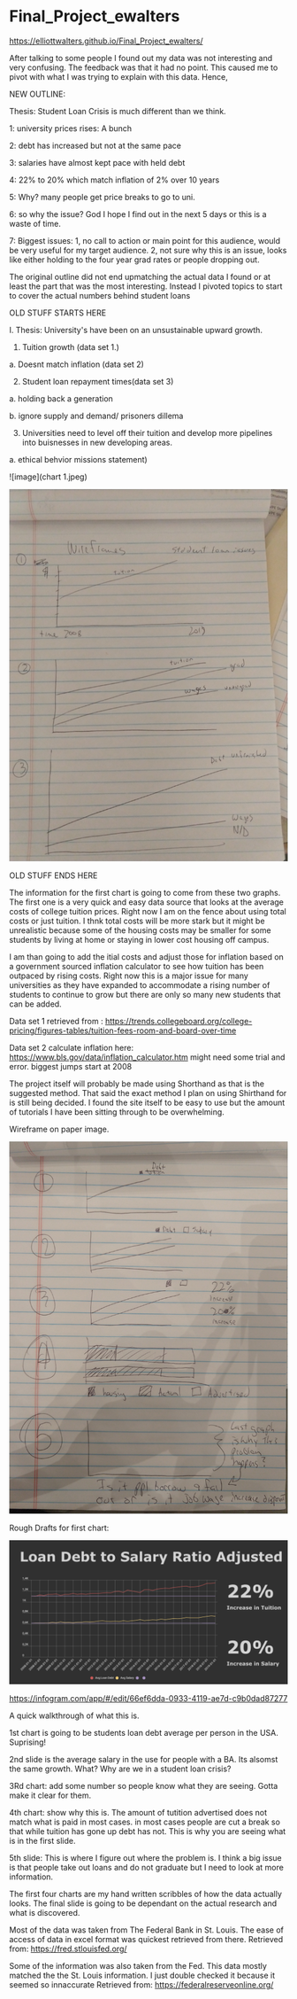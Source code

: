 # Final_Project_ewalters

https://elliottwalters.github.io/Final_Project_ewalters/

After talking to some people I found out my data was not interesting and very confusing. The feedback was that it had no point. This caused me to pivot with what I was trying to explain with this data. Hence,

NEW OUTLINE:

Thesis: Student Loan Crisis is much different than we think.

1: university prices rises: A bunch

2: debt has increased but not at the same pace

3: salaries have almost kept pace with held debt

4: 22% to 20% which match inflation of 2% over 10 years

5: Why? many people get price breaks to go to uni.

6: so why the issue? God I hope I find out in the next 5 days or this is a waste of time.

7: Biggest issues: 1, no call to action or main point for this audience, would be very useful for my target audience. 2, not sure why this is an issue, looks like either holding to the four year grad rates or people dropping out.

The original outline did not end upmatching the actual data I found or at least the part that was the most interesting. Instead I pivoted topics to start to cover the actual numbers behind student loans


OLD STUFF STARTS HERE

I. Thesis: University's have been on an unsustainable upward growth. 

1. Tuition growth (data set 1.)

a. Doesnt match inflation (data set 2)

2. Student loan repayment times(data set 3)

a. holding back a generation

b. ignore supply and demand/ prisoners dillema

3. Universities need to level off their tuition and develop more pipelines into buisnesses in new developing areas.

a. ethical behvior missions statement)

![image](chart 1.jpeg)


![image](trial1.jpg)

OLD STUFF ENDS HERE

The information for the first chart is going to come from these two graphs. The first one is a very quick and easy data source that looks at the average costs of college tuition prices. Right now I am on the fence about using total costs or just tuition. I thnk total costs will be more stark but it might be unrealistic because some of the housing costs may be smaller for some students by living at home or staying in lower cost housing off campus. 

I am than going to add the itial costs and adjust those for inflation based on a government sourced inflation calculator to see how tuition has been outpaced by rising costs. Right now this is a major issue for many universities as they have expanded to accommodate a rising number of students to continue to grow but there are only so many new students that can be added.

Data set 1 retrieved from : https://trends.collegeboard.org/college-pricing/figures-tables/tuition-fees-room-and-board-over-time

Data set 2 calculate inflation here: https://www.bls.gov/data/inflation_calculator.htm might need some trial and error. biggest jumps start at 2008

The project itself will probably be made using Shorthand as that is the suggested method. That said the exact method I plan on using Shirthand for is still being decided. I found the site itself to be easy to use but the amount of tutorials I have been sitting through to be overwhelming. 


Wireframe on paper image.

![image](IMG_20190731_142052519.jpg)

Rough Drafts for first chart:

![image](prep1.jpg)

https://infogram.com/app/#/edit/66ef6dda-0933-4119-ae7d-c9b0dad87277

A quick walkthrough of what this is. 

1st chart is going to be students loan debt average per person in the USA. Suprising!

2nd slide is the average salary in the use for people with a BA. Its alsomst the same growth. What? Why are we in a student loan crisis?

3Rd chart: add some number so people know what they are seeing. Gotta make it clear for them.

4th chart: show why this is. The amount of tutition advertised does not match what is paid in most cases. in most cases people are cut a break so that while tuition has gone up debt has not. This is why you are seeing what is in the first slide.

5th slide: This is where I figure out where the problem is. I think a big issue is that people take out loans and do not graduate but I need to look at more information.

The first four charts are my hand written scribbles of how the data actually looks. The final slide is going to be dependant on the actual research and what is discovered.

Most of the data was taken from The Federal Bank in St. Louis. The ease of access of data in excel format was quickest retrieved from there. 
Retrieved from: https://fred.stlouisfed.org/

Some of the information was also taken from the Fed. This data mostly matched the the St. Louis information. I just double checked it because it seemed so innaccurate
Retrieved from: https://federalreserveonline.org/





